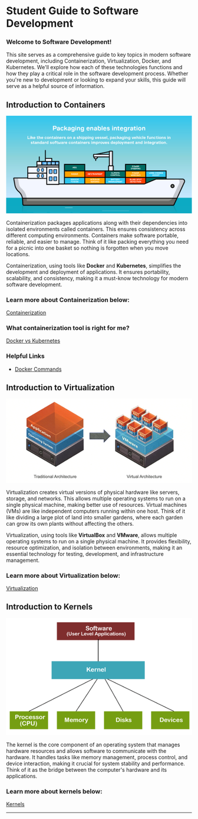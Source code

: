 # Student Guide to Software Development

### Welcome to Software Development!

This site serves as a comprehensive guide to key topics in modern software development, including Containerization, Virtualization, Docker, and Kubernetes. We'll explore how each of these technologies functions and how they play a critical role in the software development process. Whether you're new to development or looking to expand your skills, this guide will serve as a helpful source of information.


## Introduction to Containers


![Containers](./images/containers.jpg)

Containerization packages applications along with their dependencies into isolated environments called containers. This ensures consistency across different computing environments. Containers make software portable, reliable, and easier to manage. Think of it like packing everything you need for a picnic into one basket so nothing is forgotten when you move locations. 

Containerization, using tools like **Docker** and **Kubernetes**, simplifies the development and deployment of applications. It ensures portability, scalability, and consistency, making it a must-know technology for modern software development.

### Learn more about Containerization below:

[Containerization](https://github.com/cr432/is373guide/wiki/Containerization)

### What containerization tool is right for me?

[Docker vs Kubernetes](https://github.com/cr432/is373guide/wiki/Docker-vs-Kubernetes)

### Helpful Links
- [Docker Commands](https://github.com/cr432/is373guide/blob/development/dockercommands.md)

## Introduction to Virtualization

![Virtualization](./images/virtualization.png)

Virtualization creates virtual versions of physical hardware like servers, storage, and networks. This allows multiple operating systems to run on a single physical machine, making better use of resources. Virtual machines (VMs) are like independent computers running within one host. Think of it like dividing a large plot of land into smaller gardens, where each garden can grow its own plants without affecting the others.

Virtualization, using tools like **VirtualBox** and **VMware**, allows multiple operating systems to run on a single physical machine. It provides flexibility, resource optimization, and isolation between environments, making it an essential technology for testing, development, and infrastructure management.

### Learn more about Virtualization below:

[Virtualization](https://github.com/cr432/is373guide/blob/development/virtualization.md)

## Introduction to Kernels

![Kernels](./images/kernel.png)

The kernel is the core component of an operating system that manages hardware resources and allows software to communicate with the hardware. It handles tasks like memory management, process control, and device interaction, making it crucial for system stability and performance. Think of it as the bridge between the computer's hardware and its applications.

### Learn more about kernels below:

[Kernels](https://github.com/cr432/is373guide/blob/development/kernel.md)

---